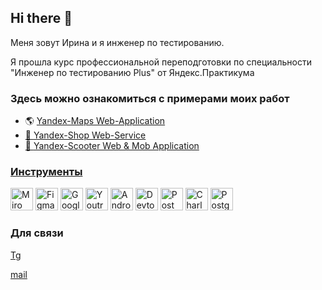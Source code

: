 ## Hi there 👋
Меня зовут Ирина и я инженер по тестированию.

Я прошла курс профессиональной переподготовки по специальности "Инженер по тестированию Plus" от Яндекс.Практикума

### Здесь можно ознакомиться с примерами моих работ
* 🌎 <a href= "https://github.com/BugulnikList/Yandex.Maps">Yandex-Maps Web-Application
* 🛒 <a href= "https://github.com/BugulnikList/yandex_api_stand_tests">Yandex-Shop Web-Service
* 🛴 <a href= "https://github.com/BugulnikList/Yandex.Samokat">Yandex-Scooter Web & Mob Application


### Инструменты
<p align="left"> 
   <a href="https://miro.com/" target="_blank" rel="noreferrer"><img src="https://w7.pngwing.com/pngs/885/629/png-transparent-miro-hd-logo-thumbnail.png" width="36" height="36" alt="Miro" /></a>
   <a href="https://www.figma.com/" target="_blank" rel="noreferrer"><img src="https://raw.githubusercontent.com/danielcranney/readme-generator/main/public/icons/skills/figma-colored.svg" width="36" height="36" alt="Figma" /></a>
  <a href="https://docs.google.com/" target="_blank" rel="noreferrer"><img src="https://w7.pngwing.com/pngs/240/1015/png-transparent-g-suite-google-docs-google-angle-rectangle-logo.png" width="36" height="36" alt="Google Sheets" /></a>
  <a href="https://www.jetbrains.com/youtrack/" target="_blank" rel="noreferrer"><img src="https://upload.wikimedia.org/wikipedia/commons/9/95/YouTrack_Icon.png" width="36" height="36" alt="Youtrack" /></a>
  <a href="https://developer.android.com/studio" target="_blank" rel="noreferrer"><img src="https://upload.wikimedia.org/wikipedia/commons/thumb/c/c1/Android_Studio_icon_%282023%29.svg/800px-Android_Studio_icon_%282023%29.svg.png" width="36" height="36" alt="Android_Studio" /></a>
   <a><img src="https://d33wubrfki0l68.cloudfront.net/38b5c953a4667366685d55db55d057c86db1fc54/a0fdc/static/acae6b24d940347661ca901ea07f47c1/chrome-dev-logo-icon.png" width="36" height="36" alt="Devtools" /></a>
  <a href="https://www.postman.com/" target="_blank" rel="noreferrer"><img src="https://seeklogo.com/images/P/postman-logo-0087CA0D15-seeklogo.com.png" title="postman" width="36" height="36" alt="Postman" /></a>
  <a href="https://www.charlesproxy.com/" target="_blank" rel="noreferrer"><img src="https://davidwalsh.name/demo/charlesproxyicon.svg" width="36" height="36" alt="Charles" /></a>
  <a href="https://www.postgresql.org/" target="_blank" rel="noreferrer"><img src="https://raw.githubusercontent.com/danielcranney/readme-generator/main/public/icons/skills/postgresql-colored.svg" width="36" height="36" alt="PostgreSQL" /></a>
</p>

### Для связи
<a href= "https://t.me/Bugulnik">Tg
   
<a href= "bugulnik@list.ru">mail
</p>

